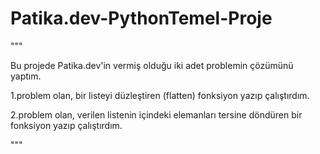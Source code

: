 # Patika.dev-PythonTemel-Proje

"""

Bu projede Patika.dev'in vermiş olduğu iki adet problemin çözümünü yaptım.

1.problem olan, bir listeyi düzleştiren (flatten) fonksiyon yazıp çalıştırdım.

2.problem olan, verilen listenin içindeki elemanları tersine döndüren bir fonksiyon yazıp çalıştırdım.


"""
